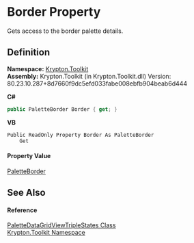 # Border Property


Gets access to the border palette details.



## Definition
**Namespace:** <a href="79d2eac2-21f4-54ff-7552-b20c33c30600.md">Krypton.Toolkit</a>  
**Assembly:** Krypton.Toolkit (in Krypton.Toolkit.dll) Version: 80.23.10.287+8d7660f9dc5efd033fabe008ebfb904beab6d444

**C#**
``` C#
public PaletteBorder Border { get; }
```
**VB**
``` VB
Public ReadOnly Property Border As PaletteBorder
	Get
```



#### Property Value
<a href="58309837-6402-8fdf-d9e1-eeab3ebd89bb.md">PaletteBorder</a>

## See Also


#### Reference
<a href="b37bd3d1-98fa-62a5-5b8c-df7ac9277bbf.md">PaletteDataGridViewTripleStates Class</a>  
<a href="79d2eac2-21f4-54ff-7552-b20c33c30600.md">Krypton.Toolkit Namespace</a>  
